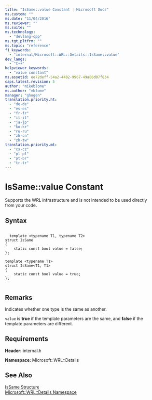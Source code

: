 ```yaml
---
title: "IsSame::value Constant | Microsoft Docs"
ms.custom: ""
ms.date: "11/04/2016"
ms.reviewer: ""
ms.suite: ""
ms.technology: 
  - "devlang-cpp"
ms.tgt_pltfrm: ""
ms.topic: "reference"
f1_keywords: 
  - "internal/Microsoft::WRL::Details::IsSame::value"
dev_langs: 
  - "C++"
helpviewer_keywords: 
  - "value constant"
ms.assetid: ee72deff-54a2-4482-9967-49a86d07f834
caps.latest.revision: 5
author: "mikeblome"
ms.author: "mblome"
manager: "ghogen"
translation.priority.ht: 
  - "de-de"
  - "es-es"
  - "fr-fr"
  - "it-it"
  - "ja-jp"
  - "ko-kr"
  - "ru-ru"
  - "zh-cn"
  - "zh-tw"
translation.priority.mt: 
  - "cs-cz"
  - "pl-pl"
  - "pt-br"
  - "tr-tr"
---
```

# IsSame::value Constant
Supports the WRL infrastructure and is not intended to be used directly from your code.  
  
## Syntax  
  
```  
  
  template <typename T1, typename T2>  
struct IsSame  
{  
    static const bool value = false;  
};  
  
template <typename T1>  
struct IsSame<T1, T1>  
{  
    static const bool value = true;  
};  
  
```  
  
## Remarks  
 Indicates whether one type is the same as another.  
  
 `value` is **true** if the template parameters are the same, and **false** if the template parameters are different.  
  
## Requirements  
 **Header:** internal.h  
  
 **Namespace:** Microsoft::WRL::Details  
  
## See Also  
 [IsSame Structure](../windows/issame-structure.md)   
 [Microsoft::WRL::Details Namespace](../windows/microsoft-wrl-details-namespace.md)